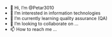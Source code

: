 - 👋 Hi, I’m @Petar3010
- 👀 I’m interested in information technologies
- 🌱 I’m currently learning quality assurance (QA)
- 💞️ I’m looking to collaborate on ...
- 📫 How to reach me ...

<!---
Petar3010/Petar3010 is a ✨ special ✨ repository because its `README.md` (this file) appears on your GitHub profile.
You can click the Preview link to take a look at your changes.
--->
